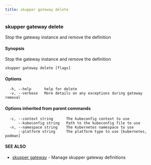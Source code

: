 ```yaml
---
title: skupper gateway delete
---
```

### skupper gateway delete

Stop the gateway instance and remove the definition

#### Synopsis

Stop the gateway instance and remove the definition

```
skupper gateway delete [flags]
```

#### Options

```
  -h, --help      help for delete
  -v, --verbose   More details on any exceptions during gateway removal
```

#### Options inherited from parent commands

```
  -c, --context string      The kubeconfig context to use
      --kubeconfig string   Path to the kubeconfig file to use
  -n, --namespace string    The Kubernetes namespace to use
      --platform string     The platform type to use [kubernetes, podman]
```

#### SEE ALSO

* [skupper gateway](skupper_gateway.html)	 - Manage skupper gateway definitions

<!-- ###### Auto generated by spf13/cobra on 29-May-2024
 -->